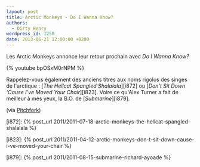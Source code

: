 ```yaml
---
layout: post
title: Arctic Monkeys - Do I Wanna Know?
authors:
  - Dirty Henry
wordpress_id: 1250
date: 2013-06-21 12:00:00 +0200
---
```


Les Arctic Monkeys annonce leur retour prochain avec _Do I Wanna Know?_

{% youtube bpOSxM0rNPM %}

Rappelez-vous également des anciens titres aux noms rigolos des singes de
l'arctique : [_The Hellcat Spangled Shalalala_][i872] ou [_Don’t Sit Down ‘Cause
I’ve Moved Your Chair_][i823]. Voire ce qu'Alex Turner a fait de meilleur à mes
yeux, la B.O. de [_Submarine_][i879].

(via
[Pitchfork](https://pitchfork.com/news/51224-listen-new-arctic-monkeys-do-i-wanna-know/))

[i872]:
{% post_url 2011/2011-07-18-arctic-monkeys-the-hellcat-spangled-shalalala %}

[i823]:
{% post_url 2011/2011-04-12-arctic-monkeys-don-t-sit-down-cause-i-ve-moved-your-chair %}

[i879]: {% post_url 2011/2011-08-15-submarine-richard-ayoade %}
